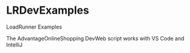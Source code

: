 # LRDevExamples
LoadRunner Examples

The AdvantageOnlineShopping DevWeb script works with VS Code and IntelliJ



